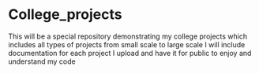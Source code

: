 # College_projects
This will be a special repository demonstrating my college projects which includes all types of projects from small scale to large scale
I will include documentation for each project I upload and have it for public to enjoy and understand my code
